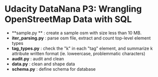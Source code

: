# Udacity DataNana P3: Wrangling OpenStreetMap Data with SQL

* **sample.py      ** : create a sample osm with size less than 10 MB.
* **iter_parsing.py** : parse osm file, extract and count top-level element types
* **tag_types.py**    : check the "k" in each "tag" element, and summarize k attribute written format (ie. loweercase, problemmatic characters)
* **audit.py**        : audit and clean
* **data.py**         : clean and shape data
* **schema.py**       : define schema for database
